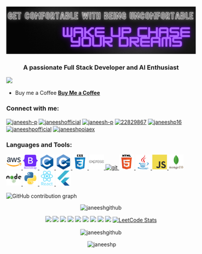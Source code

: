 ![logo](https://github.com/janeeshgithub/janeeshgithub/raw/main/jp.png)
<h3 align="center">A passionate Full Stack Developer and AI Enthusiast</h3>
<img src="https://komarev.com/ghpvc/?username=janeeshgithub&color=blueviolet&style=plastic" width="200">

- Buy me a Coffee **[Buy Me a Coffee](https://www.buymeacoffee.com/janeeshp/)**

<h3 align="left">Connect with me:</h3>
<p align="left">
<a href="https://codepen.io/janeesh-p" target="blank"><img align="center" src="https://raw.githubusercontent.com/rahuldkjain/github-profile-readme-generator/master/src/images/icons/Social/codepen.svg" alt="janeesh-p" height="30" width="40" /></a> 
<a href="https://twitter.com/janeeshofficial" target="blank"><img align="center" src="https://raw.githubusercontent.com/rahuldkjain/github-profile-readme-generator/master/src/images/icons/Social/twitter.svg" alt="janeeshofficial" height="30" width="40" /></a>
<a href="https://www.linkedin.com/in/janeesh-p-880963250/" target="blank"><img align="center" src="https://raw.githubusercontent.com/rahuldkjain/github-profile-readme-generator/master/src/images/icons/Social/linked-in-alt.svg" alt="janeesh-p" height="30" width="40" /></a>
<a href="https://stackoverflow.com/users/22829867" target="blank"><img align="center" src="https://raw.githubusercontent.com/rahuldkjain/github-profile-readme-generator/master/src/images/icons/Social/stack-overflow.svg" alt="22829867" height="30" width="40" /></a>
<a href="https://kaggle.com/janeeshp16" target="blank"><img align="center" src="https://raw.githubusercontent.com/rahuldkjain/github-profile-readme-generator/master/src/images/icons/Social/kaggle.svg" alt="janeeshp16" height="30" width="40" /></a>
<a href="https://www.hackerrank.com/janeeshpofficial" target="blank"><img align="center" src="https://raw.githubusercontent.com/rahuldkjain/github-profile-readme-generator/master/src/images/icons/Social/hackerrank.svg" alt="janeeshpofficial" height="30" width="40" /></a>
<a href="https://auth.geeksforgeeks.org/user/janeeshpoiaex" target="blank"><img align="center" src="https://raw.githubusercontent.com/rahuldkjain/github-profile-readme-generator/master/src/images/icons/Social/geeks-for-geeks.svg" alt="janeeshpoiaex" height="30" width="40" /></a>
</p>

<h3 align="left">Languages and Tools:</h3>
<p align="left"> 
  <a href="https://aws.amazon.com" target="_blank" rel="noreferrer"> <img src="https://raw.githubusercontent.com/devicons/devicon/master/icons/amazonwebservices/amazonwebservices-original-wordmark.svg" alt="aws" width="40" height="40"/> </a> 
  <a href="https://getbootstrap.com" target="_blank" rel="noreferrer"> <img src="https://raw.githubusercontent.com/devicons/devicon/master/icons/bootstrap/bootstrap-plain-wordmark.svg" alt="bootstrap" width="40" height="40"/> </a> 
  <a href="https://www.cprogramming.com/" target="_blank" rel="noreferrer"> <img src="https://raw.githubusercontent.com/devicons/devicon/master/icons/c/c-original.svg" alt="c" width="40" height="40"/> </a> 
  <a href="https://www.w3schools.com/cpp/" target="_blank" rel="noreferrer"> <img src="https://raw.githubusercontent.com/devicons/devicon/master/icons/cplusplus/cplusplus-original.svg" alt="cplusplus" width="40" height="40"/> </a> 
  <a href="https://www.w3schools.com/css/" target="_blank" rel="noreferrer"> <img src="https://raw.githubusercontent.com/devicons/devicon/master/icons/css3/css3-original-wordmark.svg" alt="css3" width="40" height="40"/> </a> 
  <a href="https://expressjs.com" target="_blank" rel="noreferrer"> <img src="https://raw.githubusercontent.com/devicons/devicon/master/icons/express/express-original-wordmark.svg" alt="express" width="40" height="40"/> </a> 
  <a href="https://git-scm.com/" target="_blank" rel="noreferrer"> <img src="https://www.vectorlogo.zone/logos/git-scm/git-scm-icon.svg" alt="git" width="40" height="40"/> </a> 
  <a href="https://www.w3.org/html/" target="_blank" rel="noreferrer"> <img src="https://raw.githubusercontent.com/devicons/devicon/master/icons/html5/html5-original-wordmark.svg" alt="html5" width="40" height="40"/> </a> 
  <a href="https://www.java.com" target="_blank" rel="noreferrer"> <img src="https://raw.githubusercontent.com/devicons/devicon/master/icons/java/java-original.svg" alt="java" width="40" height="40"/> </a> 
  <a href="https://developer.mozilla.org/en-US/docs/Web/JavaScript" target="_blank" rel="noreferrer"> <img src="https://raw.githubusercontent.com/devicons/devicon/master/icons/javascript/javascript-original.svg" alt="javascript" width="40" height="40"/> </a> 
  <a href="https://www.mongodb.com/" target="_blank" rel="noreferrer"> <img src="https://raw.githubusercontent.com/devicons/devicon/master/icons/mongodb/mongodb-original-wordmark.svg" alt="mongodb" width="40" height="40"/> </a> 
  <a href="https://nodejs.org" target="_blank" rel="noreferrer"> <img src="https://raw.githubusercontent.com/devicons/devicon/master/icons/nodejs/nodejs-original-wordmark.svg" alt="nodejs" width="40" height="40"/> </a> 
  <a href="https://www.python.org" target="_blank" rel="noreferrer"> <img src="https://raw.githubusercontent.com/devicons/devicon/master/icons/python/python-original.svg" alt="python" width="40" height="40"/> </a> 
  <a href="https://reactjs.org/" target="_blank" rel="noreferrer"> <img src="https://raw.githubusercontent.com/devicons/devicon/master/icons/react/react-original-wordmark.svg" alt="react" width="40" height="40"/> </a> 
  <a href="https://flutter.dev" target="_blank" rel="noreferrer"> <img src="https://raw.githubusercontent.com/devicons/devicon/master/icons/flutter/flutter-original.svg" alt="flutter" width="40" height="40"/> </a>
</p>

<img align="center" src="https://github-readme-activity-graph.vercel.app/graph?username=janeeshgithub&bg_color=000000&color=ffffff&line=51f565&point=ffffff&area=true&hide_border=true" alt="GitHub contribution graph">

<div align="center">
  <p><img src="https://github-readme-streak-stats.herokuapp.com/?user=janeeshgithub&theme=dark" alt="janeeshgithub" /></p>
  <img src="https://assets.leetcode.com/static_assets/marketing/2024-50.gif" width="40px"></img>
<img src="https://assets.leetcode.com/static_assets/marketing/2023.gif" width="40px"></img>
<img src="https://assets.leetcode.com/static_assets/marketing/2023-50.gif" width="40px"></img>
<img src="https://assets.leetcode.com/static_assets/marketing/2023-100.gif" width="40px"></img>
<img src="https://leetcode.com/static/images/badges/2022/gif/2022-annual-100.gif" width="40px"></img>
<img src="https://assets.leetcode.com/static_assets/others/LeetCode_75.gif" width="40px"></img>
<img src="https://assets.leetcode.com/static_assets/others/SQLI.gif" width="40px"></img>
<img src="https://leetcode.com/static/images/badges/2024/gif/2024-01.gif" width="40px"></img>
<img src="https://leetcode.com/static/images/badges/2024/gif/2024-02.gif" width="40px"></img>
  <a href="https://leetcode.com/janeeshpofficial/">
    <img src="https://leetcard.jacoblin.cool/janeeshpofficial?theme=dark&font=Fauna%20One&ext=heatmap" alt="LeetCode Stats" />
  </a>
</div>
<div align="center">
<p><img align="center" src="https://github-readme-stats.vercel.app/api/top-langs?username=janeeshgithub&show_icons=true&locale=en&layout=compact" alt="janeeshgithub" /></p>

<p>&nbsp;<img align="center" src="https://github-readme-stats.vercel.app/api?username=janeeshgithub&show_icons=true&locale=en" alt="janeeshp" /></p>
</div>
